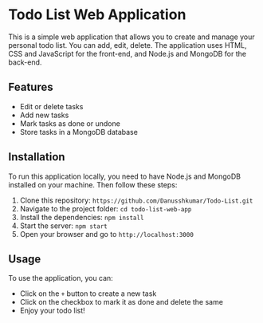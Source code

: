 # Todo List Web Application

This is a simple web application that allows you to create and manage your personal todo list. You can add, edit, delete. The application uses HTML, CSS and JavaScript for the front-end, and Node.js and MongoDB for the back-end.

## Features

- Edit or delete tasks
- Add new tasks
- Mark tasks as done or undone
- Store tasks in a MongoDB database

## Installation

To run this application locally, you need to have Node.js and MongoDB installed on your machine. Then follow these steps:

1. Clone this repository: `https://github.com/Danusshkumar/Todo-List.git`
2. Navigate to the project folder: `cd todo-list-web-app`
3. Install the dependencies: `npm install`
4. Start the server: `npm start`
5. Open your browser and go to `http://localhost:3000`

## Usage

To use the application, you can:

- Click on the `+` button to create a new task
- Click on the checkbox to mark it as done and delete the same
- Enjoy your todo list!
